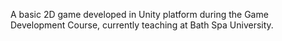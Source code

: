 A basic 2D game developed in Unity platform during the Game Development Course, currently teaching at Bath Spa University.
